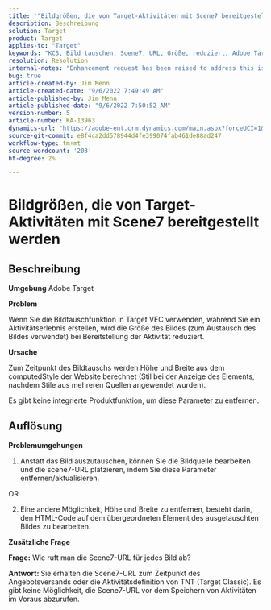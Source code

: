 ```yaml
---
title: '"Bildgrößen, die von Target-Aktivitäten mit Scene7 bereitgestellt werden, werden reduziert'
description: Beschreibung
solution: Target
product: Target
applies-to: "Target"
keywords: "KCS, Bild tauschen, Scene7, URL, Größe, reduziert, Adobe Target"
resolution: Resolution
internal-notes: "Enhancement request has been raised to address this issue permanentaly"
bug: true
article-created-by: Jim Menn
article-created-date: "9/6/2022 7:49:49 AM"
article-published-by: Jim Menn
article-published-date: "9/6/2022 7:50:52 AM"
version-number: 5
article-number: KA-13963
dynamics-url: "https://adobe-ent.crm.dynamics.com/main.aspx?forceUCI=1&pagetype=entityrecord&etn=knowledgearticle&id=f88b677b-b82d-ed11-9db1-0022480866ad"
source-git-commit: e8f4ca2dd578944d4fe399074fab461de88ad247
workflow-type: tm+mt
source-wordcount: '203'
ht-degree: 2%

---
```


# Bildgrößen, die von Target-Aktivitäten mit Scene7 bereitgestellt werden

## Beschreibung


<b>Umgebung</b>
Adobe Target

<b>Problem</b>

Wenn Sie die Bildtauschfunktion in Target VEC verwenden, während Sie ein Aktivitätserlebnis erstellen, wird die Größe des Bildes (zum Austausch des Bildes verwendet) bei Bereitstellung der Aktivität reduziert.



<b>Ursache</b>

Zum Zeitpunkt des Bildtauschs werden Höhe und Breite aus dem computedStyle der Website berechnet (Stil bei der Anzeige des Elements, nachdem Stile aus mehreren Quellen angewendet wurden).

Es gibt keine integrierte Produktfunktion, um diese Parameter zu entfernen.








## Auflösung


<b>Problemumgehungen</b>

1. Anstatt das Bild auszutauschen, können Sie die Bildquelle bearbeiten und die scene7-URL platzieren, indem Sie diese Parameter entfernen/aktualisieren.

OR

2. Eine andere Möglichkeit, Höhe und Breite zu entfernen, besteht darin, den HTML-Code auf dem übergeordneten Element des ausgetauschten Bildes zu bearbeiten.



<b>Zusätzliche Frage</b>

<b>Frage:</b> Wie ruft man die Scene7-URL für jedes Bild ab? 

<b>Antwort: </b>Sie erhalten die Scene7-URL zum Zeitpunkt des Angebotsversands oder die Aktivitätsdefinition von TNT (Target Classic).
Es gibt keine Möglichkeit, die Scene7-URL vor dem Speichern von Aktivitäten im Voraus abzurufen.
